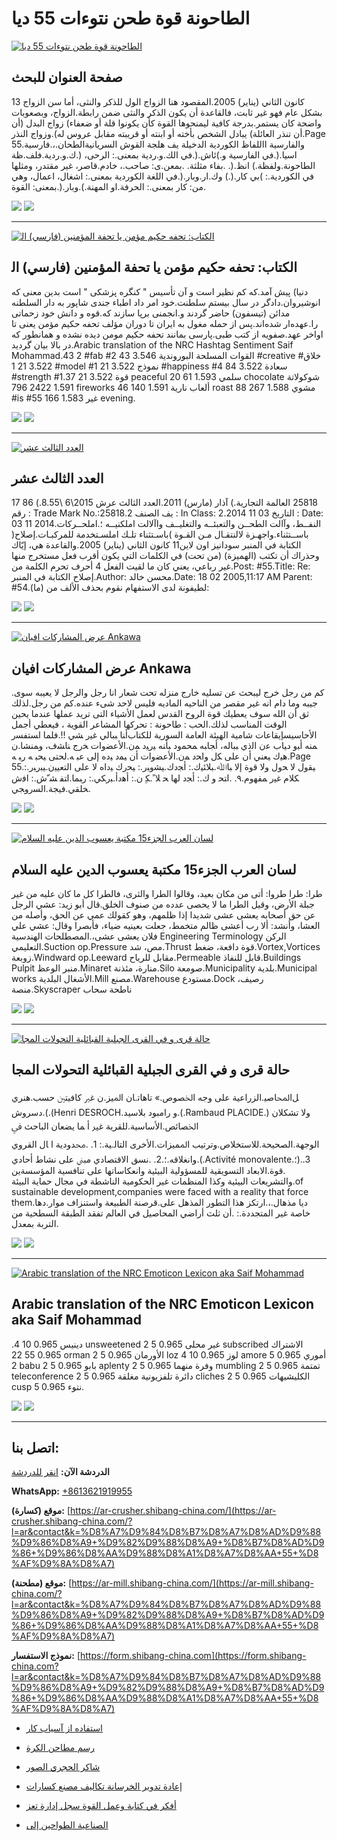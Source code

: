 # الطاحونة قوة طحن نتوءات 55 ديا

<a href="https://swt.shibang-china.com/?l=ar&img&k=%D8%A7%D9%84%D8%B7%D8%A7%D8%AD%D9%88%D9%86%D8%A9+%D9%82%D9%88%D8%A9+%D8%B7%D8%AD%D9%86+%D9%86%D8%AA%D9%88%D8%A1%D8%A7%D8%AA+55+%D8%AF%D9%8A%D8%A7" target="_blank">![الطاحونة قوة طحن نتوءات 55 ديا](http://static.shibang-china.com/all-800x300/229.jpg)</a>

## صفحة العنوان للبحث
13 كانون الثاني (يناير) 2005.المقصود هنا الزواج الول للذكر والنثى، أما سن الزواج بشكل عام فهو غير ثابت، فالقاعدة أن يكون الذكر والنثى ضمن رابطة.الزواج، وبصعوبات واضحة كان يستمر.بدرجة كافية ليمنحوها القوة كأن يكونوا قلة أو ضعفاء) زواج البدل (أن يبادل الشخص بأخته أو ابنته أو قريبته مقابل عروس له).وزواج النذر (أن تنذر العائلة.Page 55.والفارسية االلفاظ الكوردية الدخيلة يف هلجة القوش السريانيةالطحان.،.فارسية ك.و.ردية.فلف.ظة.) اسيا.(.في الفارسية و.)ئاش.(.في الك.و.ردية بمعنى.: الرحى، الطاحونة.ولفظة.) انظ.(. .بفاء مثلثة. .بمعن.ى: صاحب.، خادم.قاصر، غير مقتدر، ومثلها في الكوردية.: )بي كار.(.) وك.ار.وبار.(.في اللغة الكوردية بمعنى.: اشغال، اعمال، وهي من: كار بمعنى.: الحرفة.او المهنة.).وبار.(.بمعنى: القوة.


<a href="https://whatsapp.shibangsoft.com/WhatsApp.php" target="_blank" title="WhatsApp">![](http://static.shibang-china.com/icon/whatsapp.png)</a> <a href="https://swt.shibang-china.com/?l=ar&icon&k=%D8%A7%D9%84%D8%B7%D8%A7%D8%AD%D9%88%D9%86%D8%A9+%D9%82%D9%88%D8%A9+%D8%B7%D8%AD%D9%86+%D9%86%D8%AA%D9%88%D8%A1%D8%A7%D8%AA+55+%D8%AF%D9%8A%D8%A7" target="_blank">![](http://static.shibang-china.com/icon/chat-ar.png)</a>

---

<a href="https://swt.shibang-china.com/?l=ar&img&k=%D8%A7%D9%84%D8%B7%D8%A7%D8%AD%D9%88%D9%86%D8%A9+%D9%82%D9%88%D8%A9+%D8%B7%D8%AD%D9%86+%D9%86%D8%AA%D9%88%D8%A1%D8%A7%D8%AA+55+%D8%AF%D9%8A%D8%A7" target="_blank">![ﺍﻟﻜﺘﺎﺏ: ﺗﺤﻔﻪ ﺣﻜﻴﻢ ﻣﺆﻣﻦ ﻳﺎ ﺗﺤﻔﺔ ﺍﻟﻤﺆﻣﻨﻴﻦ (ﻓﺎﺭﺳﻲ) ﺍﻟ](http://static.shibang-china.com/all-800x300/89.jpg)</a>

## ﺍﻟﻜﺘﺎﺏ: ﺗﺤﻔﻪ ﺣﻜﻴﻢ ﻣﺆﻣﻦ ﻳﺎ ﺗﺤﻔﺔ ﺍﻟﻤﺆﻣﻨﻴﻦ (ﻓﺎﺭﺳﻲ) ﺍﻟ
ﺩﻧﻴﺎ) ﭘﻴﺶ ﺁﻣﺪ.ﻛﻪ ﻛﻢ ﻧﻈﻴﺮ ﺍﺳﺖ ﻭ ﺁﻥ ﺗﺄﺳﻴﺲ &quot; ﻛﻨﮕﺮﻩ ﭘﺰﺷﻜﻰ &quot; ﺍﺳﺖ ﺑﺪﻳﻦ ﻣﻌﻨﻰ ﻛﻪ ﺍﻧﻮﺷﻴﺮﻭﺍﻥ.ﺩﺍﺩﮔﺮ ﺩﺭ ﺳﺎﻝ ﺑﻴﺴﺘﻢ ﺳﻠﻄﻨﺖ.ﺧﻮﺩ ﺍﻣﺮ ﺩﺍﺩ ﺍﻃﺒﺎﺀ ﺟﻨﺪﻯ ﺷﺎﭘﻮﺭ ﺑﻪ ﺩﺍﺭ ﺍﻟﺴﻠﻄﻨﻪ ﻣﺪﺍﺋﻦ (ﺗﻴﺴﻔﻮﻥ) ﺣﺎﺿﺮ ﮔﺮﺩﻧﺪ ﻭ.ﺍﻧﺠﻤﻨﻰ ﺑﺮﭘﺎ ﺳﺎﺯﻧﺪ ﻛﻪ.ﻗﻮﻩ ﻭ ﺩﺍﻧﺶ ﺧﻮﺩ ﺯﺣﻤﺎﺗﻰ ﺭﺍ.ﻋﻬﺪﻩﺍﺭ ﺷﺪﻩﺍﻧﺪ.ﭘﺲ ﺍﺯ ﺣﻤﻠﻪ ﻣﻐﻮﻝ ﺑﻪ ﺍﻳﺮﺍﻥ ﺗﺎ ﺩﻭﺭﺍﻥ ﻣﺆﻟﻒ ﺗﺤﻔﻪ ﺣﻜﻴﻢ ﻣﺆﻣﻦ ﻳﻌﻨﻰ ﺗﺎ ﺍﻭﺍﺧﺮ ﻋﻬﺪ.ﺻﻔﻮﻳﻪ ﺍﺯ ﻛﺘﺐ ﻃﺒﻰ.ﭘﺎﺭﺳﻰ ﺑﻤﺎﻧﻨﺪ ﺗﺤﻔﻪ ﺣﻜﻴﻢ ﻣﻮﻣﻦ ﺩﻳﺪﻩ ﻧﺸﺪﻩ ﻭ ﻫﻤﺎﻧﻄﻮﺭ ﻛﻪ ﺩﺭ ﺑﺎﻻ ﺑﻴﺎﻥ ﮔﺮﺩﻳﺪ.Arabic translation of the NRC Hashtag Sentiment Saif Mohammad.43 2 #fab #القوات المسلحة البوروندية 3.546 43 2 #creative #خلاق 3.522 21 1 #model #نموذج 3.522 21 1 #happiness #سعادة 3.522 84 4 #strength #قوة 3.522 21 1.37 peaceful سلمي 1.593 61 20 chocolate شوكولاتة 1.591 2422 796 fireworks ألعاب نارية 1.591 140 46 roast مشوي 1.588 267 88 #is #غير 1.583 166 55 evening.


<a href="https://whatsapp.shibangsoft.com/WhatsApp.php" target="_blank" title="WhatsApp">![](http://static.shibang-china.com/icon/whatsapp.png)</a> <a href="https://swt.shibang-china.com/?l=ar&icon&k=%D8%A7%D9%84%D8%B7%D8%A7%D8%AD%D9%88%D9%86%D8%A9+%D9%82%D9%88%D8%A9+%D8%B7%D8%AD%D9%86+%D9%86%D8%AA%D9%88%D8%A1%D8%A7%D8%AA+55+%D8%AF%D9%8A%D8%A7" target="_blank">![](http://static.shibang-china.com/icon/chat-ar.png)</a>

---

<a href="https://swt.shibang-china.com/?l=ar&img&k=%D8%A7%D9%84%D8%B7%D8%A7%D8%AD%D9%88%D9%86%D8%A9+%D9%82%D9%88%D8%A9+%D8%B7%D8%AD%D9%86+%D9%86%D8%AA%D9%88%D8%A1%D8%A7%D8%AA+55+%D8%AF%D9%8A%D8%A7" target="_blank">![العدد الثالث عشر](http://static.shibang-china.com/all-800x300/838.jpg)</a>

## العدد الثالث عشر
17 آذار (مارس) 2011.العدد الثالث عرش 2015\6 \8.55.) 86 (.25818 العالمة التجارية رقم : Trade Mark No.:25818.2 يف الصنف : In Class: 2.2014 11 03 التاريخ : Date: 03 11 2014.النفــط، وآالت الطحــن والتعبئــه والتغليــف واآلالت املكنيــه ؛.املحــركات )باســتثناء.واجهـزة لالنتقـال مـن القـوة )باسـتثناء تلـك املسـتخدمة للمركبـات.إصلاح الكتابة في المنبر سودانيز اون لاين11 كانون الثاني (يناير) 2005.والقاعدة هي، إيّاك وحذراك أن تكتب (الهميزة) (من تحت) في الكلمات التي يكون أقرب فعل مستخرج منها غير رباعي، يعني كان ما لقيت الفعل 4 أحرف تحرم الكلمة من.Post: #55.Title: Re: إصلاح الكتابة في المنبر.Author: محسن خالد.Date: 18 02 2005,11:17 AM Parent: #54.لطيفونة لدى الاستفهام نقوم بحذف الألف من (ما):


<a href="https://whatsapp.shibangsoft.com/WhatsApp.php" target="_blank" title="WhatsApp">![](http://static.shibang-china.com/icon/whatsapp.png)</a> <a href="https://swt.shibang-china.com/?l=ar&icon&k=%D8%A7%D9%84%D8%B7%D8%A7%D8%AD%D9%88%D9%86%D8%A9+%D9%82%D9%88%D8%A9+%D8%B7%D8%AD%D9%86+%D9%86%D8%AA%D9%88%D8%A1%D8%A7%D8%AA+55+%D8%AF%D9%8A%D8%A7" target="_blank">![](http://static.shibang-china.com/icon/chat-ar.png)</a>

---

<a href="https://swt.shibang-china.com/?l=ar&img&k=%D8%A7%D9%84%D8%B7%D8%A7%D8%AD%D9%88%D9%86%D8%A9+%D9%82%D9%88%D8%A9+%D8%B7%D8%AD%D9%86+%D9%86%D8%AA%D9%88%D8%A1%D8%A7%D8%AA+55+%D8%AF%D9%8A%D8%A7" target="_blank">![عرض المشاركات افيان Ankawa](http://static.shibang-china.com/all-800x300/1458.jpg)</a>

## عرض المشاركات افيان Ankawa
.كم من رجل خرج ليبحث عن تسليه خارج منزله تحت شعار انا رجل والرجل لا يعيبه سوى جيبه وما دام انه غير مقصر من الناحيه الماديه فليس لاحد شىء عنده.كم من رجل.لذلك ثق أن الله سوف يعطيك قوة الروح القدس لعمل الأشياء التى تريد عملها عندما يحين الوقت المناسب لذلك.الحب : طاحونة : تحركها المشاعر القوية ، فيعطي أجمل الأحاسيسإيقاعات شامية الهيئة العامة السورية للكتابﺃﻨﺎ ﺒﺒﺎﻟﻲ ﻏﻴﺭ ﺸﻲ !!.ﻓﻠﻤﺎ ﺍﺴﺘﻔﺴﺭ ﻤﻨﻪ ﺃﺒﻭ ﺩﻴﺎﺏ ﻋﻥ ﺍﻟﺫﻱ ﺒﺒﺎﻟﻪ، ﺃﺠﺎﺒﻪ ﻤﺤﻤﻭﺩ ﺒﺄﻨﻪ ﻴﺭﻴﺩ ﻤﻥ.ﺍﻷﻋﻀﻭﺍﺕ ﺨﺭﺝ ﻨﺎﺸﻑ، ﻭﻤﻨﺸﺎ.ﻥ ﻫﻴﻙ ﻴﻌﻨﻲ ﺃﻥ ﻋﻠﻰ ﻜل ﻭﺍﺤﺩ ﻤﻥ.ﺍﻷﻋﻀﻭﺍﺕ ﺃﻥ ﻴﻤﺩ ﻴﺩﻩ ﺇﻟﻰ ﻋﺒ ﻪ.ﻟﺤﺘﻰ ﻴﺤﺒ ﻪ ﺭﺒ ﻪ.Page 55.ﻴﻘﻭل ﻻ ﺤﻭل ﻭﻻ ﻗﻭﺓ ﺇﻻ ﺒﺎﷲ.ﺒﻼﺌﻴﻙ.: ﺃﺠﺩﻙ.ﻴﺸﻭﺒﺭ.: ﻴﺤﺭﻙ ﻴﺩﺍﻩ ﻻ ﻋﻠﻰ ﺍﻟﺘﻌﻴﻴﻥ.ﻴﺒﺭﺒﺭ.: ﻜﻼﻡ ﻏﻴﺭ ﻤﻔﻬﻭﻡ.٩. .ﺍﺘﺤ ﻭ ﻙ.: ﺃﺠﺩ ﻟﻬﺎ ﺤ ﻼﹰ.ﻜِ ﻥ.: ﺃﻫﺩﺃ.ﺒﺭﻜﻲ.: ﺭﺒﻤﺎ.ﺍﺘﻔ ﺸﹼﺵ.: ﺍﻓﺵ ﺨﻠﻘﻲ.ﻓﻴﺠﺔ.ﺍﻟﺴﺭﻭﺠﻲ.


<a href="https://whatsapp.shibangsoft.com/WhatsApp.php" target="_blank" title="WhatsApp">![](http://static.shibang-china.com/icon/whatsapp.png)</a> <a href="https://swt.shibang-china.com/?l=ar&icon&k=%D8%A7%D9%84%D8%B7%D8%A7%D8%AD%D9%88%D9%86%D8%A9+%D9%82%D9%88%D8%A9+%D8%B7%D8%AD%D9%86+%D9%86%D8%AA%D9%88%D8%A1%D8%A7%D8%AA+55+%D8%AF%D9%8A%D8%A7" target="_blank">![](http://static.shibang-china.com/icon/chat-ar.png)</a>

---

<a href="https://swt.shibang-china.com/?l=ar&img&k=%D8%A7%D9%84%D8%B7%D8%A7%D8%AD%D9%88%D9%86%D8%A9+%D9%82%D9%88%D8%A9+%D8%B7%D8%AD%D9%86+%D9%86%D8%AA%D9%88%D8%A1%D8%A7%D8%AA+55+%D8%AF%D9%8A%D8%A7" target="_blank">![لسان العرب الجزء15 مكتبة يعسوب الدين عليه السلام](http://static.shibang-china.com/all-800x300/1269.jpg)</a>

## لسان العرب الجزء15 مكتبة يعسوب الدين عليه السلام
طرا: طرا طروا: أتى من مكان بعيد، وقالوا الطرا والثرى، فالطرا كل ما كان عليه من غير جبلة الأرض، وقيل الطرا ما لا يحصى عدده من صنوف الخلق.قال أبو زيد: عشي الرجل عن حق أصحابه يعشى عشى شديدا إذا ظلمهم، وهو كقولك عمي عن الحق، وأصله من العشا، وأنشد: ألا رب أعشى ظالم متخمط، جعلت بعينيه ضياء، فأبصرا وقال: عشي علي فلان يعشى عشى،.المصطلحات الهندسية Engineering Terminology الركن التعليمي.Suction op.Pressure مص، شد.Thrust قوة دافعة، ضغط.Vortex,Vortices زوبعة.Windward op.Leeward مقابل للرياح.Permeable قابل للنفاذ.Buildings Pulpit منبر الوعظ.Minaret منارة، مئذنة.Silo صومعة.Municipality بلدية.Municipal works الأشغال البلدية.Mill مصنع.Warehouse مستودع.Dock رصيف، منصة.Skyscraper ناطحة سحاب


<a href="https://whatsapp.shibangsoft.com/WhatsApp.php" target="_blank" title="WhatsApp">![](http://static.shibang-china.com/icon/whatsapp.png)</a> <a href="https://swt.shibang-china.com/?l=ar&icon&k=%D8%A7%D9%84%D8%B7%D8%A7%D8%AD%D9%88%D9%86%D8%A9+%D9%82%D9%88%D8%A9+%D8%B7%D8%AD%D9%86+%D9%86%D8%AA%D9%88%D8%A1%D8%A7%D8%AA+55+%D8%AF%D9%8A%D8%A7" target="_blank">![](http://static.shibang-china.com/icon/chat-ar.png)</a>

---

<a href="https://swt.shibang-china.com/?l=ar&img&k=%D8%A7%D9%84%D8%B7%D8%A7%D8%AD%D9%88%D9%86%D8%A9+%D9%82%D9%88%D8%A9+%D8%B7%D8%AD%D9%86+%D9%86%D8%AA%D9%88%D8%A1%D8%A7%D8%AA+55+%D8%AF%D9%8A%D8%A7" target="_blank">![ﺣﺎﻟﺔ ﻗﺮى و ﻓﻲ اﻟﻘﺮى اﻟﺠﺒﻠﯿﺔ اﻟﻘﺒﺎﺋﻠﯿﺔ اﻟﺘﺤﻮﻻت اﻟﻤﺠﺎ](http://static.shibang-china.com/all-800x300/727.jpg)</a>

## ﺣﺎﻟﺔ ﻗﺮى و ﻓﻲ اﻟﻘﺮى اﻟﺠﺒﻠﯿﺔ اﻟﻘﺒﺎﺋﻠﯿﺔ اﻟﺘﺤﻮﻻت اﻟﻤﺠﺎ
ﻞﺍﶈﺎﺻﻴ.ﺍﻟﺰﺭﺍﻋﻴﺔ ﻋﻠﻰ ﻭﺟﻪ ﺍﳋﺼﻮﺹ.» ﺗﺎﻫﺎﺗ.ﺎﻥ ﺍﳌﻴﺰ.ﻥ ﻏﲑ ﻛﺎﻓﻴﺘﲔ ﺣﺴﺐ.ﻫﻨﺮﻱ ﺩﺳﺮﻭﺵ.(.(Henri DESROCH.ﻭ ﺭﺍﻣﺒﻮﺩ ﺑﻼﺳﻴﺪ.(.Rambaud PLACIDE.) ﻭﻻ ﺗﺸﻜﻼﻥ ﺍﳋﺼﺎﺋﺺ.ﺍﻷﺳﺎﺳﻴﺔ.ﻟﻠﻘﺮﻳﺔ ﻏﲑ ﺃ ﻤﺎ ﻳﻀﻌﺎﻥ ﺍﻟﺒﺎﺣﺚ ﰲ ﺍﻟﻮﺟﻬﺔ.ﺍﻟﺼﺤﻴﺤﺔ.ﻟﻼﺳﺘﺨﻼﺹ.ﻭﺗﺮﺗﻴﺐ ﺍﳌﻤﻴﺰﺍﺕ.ﺍﻷﺧﺮﻯ ﺍﻟﺘﺎﻟ.ﻴﺔ.: 1. .ﳏﺪﻭﺩﻳﺔ ﺍ ﺎﻝ ﺍﻟﻘﺮﻭﻱ ﻭﺍﻧﻐﻼﻗﻪ.؛.2. .ﻧﺴﻖ ﺍﻻﻗﺘﺼﺎﺩﻱ ﻣﺒﲏ ﻋﻠﻰ ﻧﺸﺎﻁ ﺃﺣﺎﺩﻱ.(.Activité monovalente.؛).3. .ﻗﻮﺓ.الابعاد التسويقية للمسؤولية البيئية وانعكاساتها على تنافسية المؤسسةين والتشريعات البيئية وكذا المنظمات غير الحكومية الناشطة في مجال حماية البيئة.of sustainable development,companies were faced with a reality that force them.ديا مذهال.،.ارتكز هذا التطور المذهل على.قرصنة الطبيعة واستنزاف موار.دها خاصة غير المتجددة.: .أن ثلث أراضي المحاصيل في العالم تفقد الطبقة السطحية من التربة بمعدل.


<a href="https://whatsapp.shibangsoft.com/WhatsApp.php" target="_blank" title="WhatsApp">![](http://static.shibang-china.com/icon/whatsapp.png)</a> <a href="https://swt.shibang-china.com/?l=ar&icon&k=%D8%A7%D9%84%D8%B7%D8%A7%D8%AD%D9%88%D9%86%D8%A9+%D9%82%D9%88%D8%A9+%D8%B7%D8%AD%D9%86+%D9%86%D8%AA%D9%88%D8%A1%D8%A7%D8%AA+55+%D8%AF%D9%8A%D8%A7" target="_blank">![](http://static.shibang-china.com/icon/chat-ar.png)</a>

---

<a href="https://swt.shibang-china.com/?l=ar&img&k=%D8%A7%D9%84%D8%B7%D8%A7%D8%AD%D9%88%D9%86%D8%A9+%D9%82%D9%88%D8%A9+%D8%B7%D8%AD%D9%86+%D9%86%D8%AA%D9%88%D8%A1%D8%A7%D8%AA+55+%D8%AF%D9%8A%D8%A7" target="_blank">![Arabic translation of the NRC Emoticon Lexicon aka Saif Mohammad](http://static.shibang-china.com/all-800x300/349.jpg)</a>

## Arabic translation of the NRC Emoticon Lexicon aka Saif Mohammad
.دينيس 0.965 10 4 unsweetened غير محلى 0.965 5 2 subscribed الاشتراك 0.965 55 22 orman الأورمان 0.965 5 2 loz لوز 0.965 10 4 amore أموري 0.965 5 2 babu بابو 0.965 5 2 aplenty وفرة منهما 0.965 5 2 mumbling تمتمة 0.965 5 2 teleconference دائرة تلفزيونية مغلقة 0.965 5 2 cliches الكليشيهات 0.965 5 2 cusp نتوء 0.965 5.

<a href="https://whatsapp.shibangsoft.com/WhatsApp.php" target="_blank" title="WhatsApp">![](http://static.shibang-china.com/icon/whatsapp.png)</a> <a href="https://swt.shibang-china.com/?l=ar&icon&k=%D8%A7%D9%84%D8%B7%D8%A7%D8%AD%D9%88%D9%86%D8%A9+%D9%82%D9%88%D8%A9+%D8%B7%D8%AD%D9%86+%D9%86%D8%AA%D9%88%D8%A1%D8%A7%D8%AA+55+%D8%AF%D9%8A%D8%A7" target="_blank">![](http://static.shibang-china.com/icon/chat-ar.png)</a>

---
## اتصل بنا:

**الدردشة الآن:** [انقر للدردشة](https://swt.shibang-china.com?l=ar&contact&k=%D8%A7%D9%84%D8%B7%D8%A7%D8%AD%D9%88%D9%86%D8%A9+%D9%82%D9%88%D8%A9+%D8%B7%D8%AD%D9%86+%D9%86%D8%AA%D9%88%D8%A1%D8%A7%D8%AA+55+%D8%AF%D9%8A%D8%A7)

**WhatsApp:**  [+8613621919955](https://whatsapp.shibangsoft.com/WhatsApp.php)

**موقع (كسارة):** [https://ar-crusher.shibang-china.com/](https://ar-crusher.shibang-china.com/?l=ar&contact&k=%D8%A7%D9%84%D8%B7%D8%A7%D8%AD%D9%88%D9%86%D8%A9+%D9%82%D9%88%D8%A9+%D8%B7%D8%AD%D9%86+%D9%86%D8%AA%D9%88%D8%A1%D8%A7%D8%AA+55+%D8%AF%D9%8A%D8%A7)

**موقع (مطحنة):** [https://ar-mill.shibang-china.com/](https://ar-mill.shibang-china.com/?l=ar&contact&k=%D8%A7%D9%84%D8%B7%D8%A7%D8%AD%D9%88%D9%86%D8%A9+%D9%82%D9%88%D8%A9+%D8%B7%D8%AD%D9%86+%D9%86%D8%AA%D9%88%D8%A1%D8%A7%D8%AA+55+%D8%AF%D9%8A%D8%A7)

**نموذج الاستفسار:** [https://form.shibang-china.com](https://form.shibang-china.com?l=ar&contact&k=%D8%A7%D9%84%D8%B7%D8%A7%D8%AD%D9%88%D9%86%D8%A9+%D9%82%D9%88%D8%A9+%D8%B7%D8%AD%D9%86+%D9%86%D8%AA%D9%88%D8%A1%D8%A7%D8%AA+55+%D8%AF%D9%8A%D8%A7)

* [استفاده از آسیاب کار](../22/%D8%A7%D8%B3%D8%AA%D9%81%D8%A7%D8%AF%D9%87%20%D8%A7%D8%B2%20%D8%A2%D8%B3%DB%8C%D8%A7%D8%A8%20%DA%A9%D8%A7%D8%B1.md)

* [رسم مطاحن الكرة](../22/%D8%B1%D8%B3%D9%85%20%D9%85%D8%B7%D8%A7%D8%AD%D9%86%20%D8%A7%D9%84%D9%83%D8%B1%D8%A9.md)

* [شاكر الحجري الصور](../21/%D8%B4%D8%A7%D9%83%D8%B1%20%D8%A7%D9%84%D8%AD%D8%AC%D8%B1%D9%8A%20%D8%A7%D9%84%D8%B5%D9%88%D8%B1.md)

* [إعادة تدوير الخرسانة تكاليف مصنع كسارات](../22/%D8%A5%D8%B9%D8%A7%D8%AF%D8%A9%20%D8%AA%D8%AF%D9%88%D9%8A%D8%B1%20%D8%A7%D9%84%D8%AE%D8%B1%D8%B3%D8%A7%D9%86%D8%A9%20%D8%AA%D9%83%D8%A7%D9%84%D9%8A%D9%81%20%D9%85%D8%B5%D9%86%D8%B9%20%D9%83%D8%B3%D8%A7%D8%B1%D8%A7%D8%AA.md)

* [أفكر في كتابة وعمل القوة سجل إدارة تعز](../21/%D8%A3%D9%81%D9%83%D8%B1%20%D9%81%D9%8A%20%D9%83%D8%AA%D8%A7%D8%A8%D8%A9%20%D9%88%D8%B9%D9%85%D9%84%20%D8%A7%D9%84%D9%82%D9%88%D8%A9%20%D8%B3%D8%AC%D9%84%20%D8%A5%D8%AF%D8%A7%D8%B1%D8%A9%20%D8%AA%D8%B9%D8%B2.md)

* [الصناعية الطواحين إلى](../21/%D8%A7%D9%84%D8%B5%D9%86%D8%A7%D8%B9%D9%8A%D8%A9%20%D8%A7%D9%84%D8%B7%D9%88%D8%A7%D8%AD%D9%8A%D9%86%20%D8%A5%D9%84%D9%89.md)